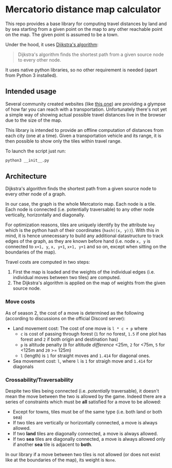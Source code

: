 # Mercatorio distance map calculator

This repo provides a base library for computing travel distances by land and by sea starting from a given point on the map to any other reachable point on the map. The given point is assumed to be a town.

Under the hood, it uses [Dijkstra's algorithm](https://en.wikipedia.org/wiki/Dijkstra%27s_algorithm):

> Dijkstra's algorithm finds the shortest path from a given source node to every other node.

It uses native python libraries, so no other requirement is needed (apart from Python 3 installed).

## Intended usage

Several community created websites (like [this one](https://king-br.github.io/Mercatorio-Interactive-Map/)) are providing a glympse of how far you can reach with a transportation. Unfortunately there's not yet a simple way of showing actual possible travel distances live in the browser due to the size of the map.

This library is intended to provide an offline computation of distances from each city (one at a time). Given a transportation vehicle and its range, it is then possible to show only the tiles within travel range.

To launch the script just run:
```sh
python3 __init__.py
```

## Architecture

Dijkstra's algorithm finds the shortest path from a given source node to every other node of a graph.

In our case, the graph is the whole Mercatorio map. Each node is a tile. Each node is connected (i.e. potentially traversable) to any other node vertically, horizontally and diagonally.

For optimization reasons, tiles are uniquely identify by the attribute `key` which is the python hash of their coordinates (`hash((x, y))`).
With this in mind, it is hence unnecessary to build any additional datastructure to track edges of the graph, as they are known before hand (i.e. node `x, y` is connected to `x+1, y`,  `x, y+1`,  `x+1, y+1` and so on, except when sitting on the boundaries of the map).

Travel costs are computed in two steps:
1. First the map is loaded and the weights of the individual edges (i.e. individual moves between two tiles) are computed.
2. The Dijkstra's algorithm is applied on the map of weights from the given source node.

### Move costs

As of season 2, the cost of a move is determined as the following (according to discussions on the official Discord server):
- Land movement cost: The cost of one move is `l * c + p` where 
    - `c` is cost of passing through forest (`1` for no forest, `1.5` if one plot has forest and `2` if both origin and destination has)
    - `p` is altitude penalty (`0` for altitude *difference* <25m, `2` for <75m, `5` for <125m and `20` >= 125m)
    - `l` (length) is `1` for straight moves and `1.414` for diagonal ones.
- Sea movement cost: `l`, where `l` is `1` for straigh move and `1.414` for diagonals

### Crossability/Traversability

Despite two tiles being connected (i.e. *potentially* traversable), it doesn't mean the move between the two is allowed by the game.
Indeed there are a series of constraints which must be **all** satisfied for a move to be allowed:
- Except for towns, tiles must be of the same type (i.e. both land or both sea)
- If two tiles are vertically or horizontally connected, a move is always allowed.
- If two **land** tiles are diagonally connected, a move is always allowed.
- If two **sea** tiles are diagonally connected, a move is always allowed only if another **sea** tile is adjacent to **both**.

In our library if a move between two tiles is not allowed (or does not exist like at the boundaries of the map), its weight is `None`.
